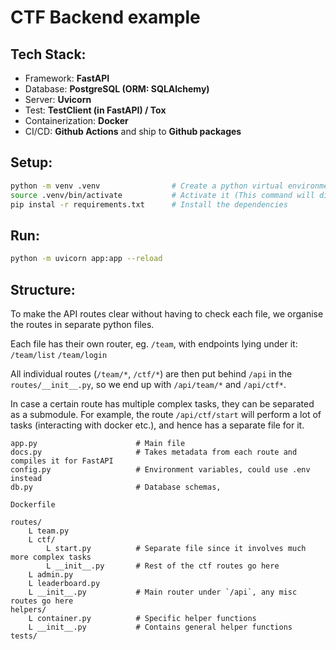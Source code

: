 # CTF Backend example

## Tech Stack:
- Framework: **FastAPI**
- Database: **PostgreSQL (ORM: SQLAlchemy)**
- Server: **Uvicorn**
- Test: **TestClient (in FastAPI) / Tox**
- Containerization: **Docker**
- CI/CD: **Github Actions** and ship to **Github packages**

## Setup:
```sh
python -m venv .venv                # Create a python virtual environment
source .venv/bin/activate           # Activate it (This command will differ for Windows)
pip instal -r requirements.txt      # Install the dependencies
```

## Run:
```sh
python -m uvicorn app:app --reload
```

## Structure:

To make the API routes clear without having to check each file, we organise the routes in separate python files.

Each file has their own router, eg. `/team`, with endpoints lying under it: `/team/list` `/team/login`

All individual routes (`/team/*`, `/ctf/*`) are then put behind `/api` in the `routes/__init__.py`, so we end up with `/api/team/*` and `/api/ctf*`.

In case a certain route has multiple complex tasks, they can be separated as a submodule. For example, the route `/api/ctf/start` will perform a lot of tasks (interacting with docker etc.), and hence has a separate file for it.

```
app.py                      # Main file
docs.py                     # Takes metadata from each route and compiles it for FastAPI
config.py                   # Environment variables, could use .env instead
db.py                       # Database schemas, 

Dockerfile

routes/
    L team.py
    L ctf/
        L start.py          # Separate file since it involves much more complex tasks
        L __init__.py       # Rest of the ctf routes go here
    L admin.py
    L leaderboard.py
    L __init__.py           # Main router under `/api`, any misc routes go here
helpers/
    L container.py          # Specific helper functions
    L __init__.py           # Contains general helper functions
tests/
```
